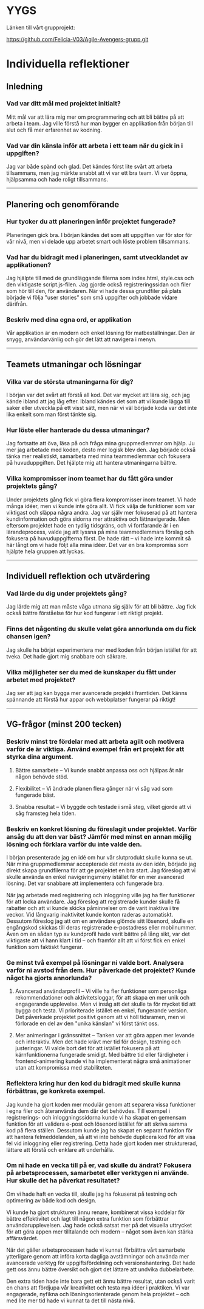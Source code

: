 # YYGS
Länken till vårt grupprojekt: 

https://github.com/Felicia-V03/Agile-Avengers-grupp.git

# Individuella reflektioner

## Inledning

### Vad var ditt mål med projektet initialt?

Mitt mål var att lära mig mer om programmering och att bli bättre på att arbeta i team. Jag ville förstå hur man bygger en applikation från början till slut och få mer erfarenhet av kodning.

### Vad var din känsla inför att arbeta i ett team när du gick in i uppgiften?

Jag var både spänd och glad. Det kändes först lite svårt att arbeta tillsammans, men jag märkte snabbt att vi var ett bra team. Vi var öppna, hjälpsamma och hade roligt tillsammans.
________________________________________


## Planering och genomförande

### Hur tycker du att planeringen inför projektet fungerade?

Planeringen gick bra. I början kändes det som att uppgiften var för stor för vår nivå, men vi delade upp arbetet smart och löste problem tillsammans.

### Vad har du bidragit med i planeringen, samt utvecklandet av applikationen?

Jag hjälpte till med de grundläggande filerna som index.html, style.css och den viktigaste script.js-filen. Jag gjorde också registreringssidan och filer som hör till den, för användaren. När vi hade dessa grundfiler på plats började vi följa "user stories" som små uppgifter och jobbade vidare därifrån.

### Beskriv med dina egna ord, er applikation

Vår applikation är en modern och enkel lösning för matbeställningar. Den är snygg, användarvänlig och gör det lätt att navigera i menyn.
________________________________________

## Teamets utmaningar och lösningar

### Vilka var de största utmaningarna för dig?

I början var det svårt att förstå all kod. Det var mycket att lära sig, och jag kände ibland att jag låg efter. Ibland kändes det som att vi kunde lägga till saker eller utveckla på ett visst sätt, men när vi väl började koda var det inte lika enkelt som man först tänkte sig.

### Hur löste eller hanterade du dessa utmaningar?

Jag fortsatte att öva, läsa på och fråga mina gruppmedlemmar om hjälp. Ju mer jag arbetade med koden, desto mer logisk blev den. Jag började också tänka mer realistiskt, samarbeta med mina teammedlemmar och fokusera på huvuduppgiften. Det hjälpte mig att hantera utmaningarna bättre.

### Vilka kompromisser inom teamet har du fått göra under projektets gång?

Under projektets gång fick vi göra flera kompromisser inom teamet. Vi hade många idéer, men vi kunde inte göra allt. Vi fick välja de funktioner som var viktigast och släppa några andra. Jag var själv mer fokuserad på att hantera kundinformation och göra sidorna mer attraktiva och lättnavigerade. Men eftersom projektet hade en tydlig tidsgräns, och vi fortfarande är i en lärandeprocess, valde jag att lyssna på mina teammedlemmars förslag och fokusera på huvuduppgifterna först. De hade rätt – vi hade inte kommit så här långt om vi hade följt alla mina idéer. Det var en bra kompromiss som hjälpte hela gruppen att lyckas.
________________________________________

## Individuell reflektion och utvärdering

### Vad lärde du dig under projektets gång?

Jag lärde mig att man måste våga utmana sig själv för att bli bättre. Jag fick också bättre förståelse för hur kod fungerar i ett riktigt projekt.

### Finns det någonting du skulle velat göra annorlunda om du fick chansen igen?

Jag skulle ha börjat experimentera mer med koden från början istället för att tveka. Det hade gjort mig snabbare och säkrare.

### Vilka möjligheter ser du med de kunskaper du fått under arbetet med projektet?

Jag ser att jag kan bygga mer avancerade projekt i framtiden. Det känns spännande att förstå hur appar och webbplatser fungerar på riktigt!
________________________________________
## VG-frågor (minst 200 tecken)

### Beskriv minst tre fördelar med att arbeta agilt och motivera varför de är viktiga. Använd exempel från ert projekt för att styrka dina argument.

1.	Bättre samarbete – Vi kunde snabbt anpassa oss och hjälpas åt när någon behövde stöd.
	
2.	Flexibilitet – Vi ändrade planen flera gånger när vi såg vad som fungerade bäst.
	
3.	Snabba resultat – Vi byggde och testade i små steg, vilket gjorde att vi såg framsteg hela tiden.

		
### Beskriv en konkret lösning du föreslagit under projektet. Varför ansåg du att den var bäst? Jämför med minst en annan möjlig lösning och förklara varför du inte valde den.

I början presenterade jag en idé om hur vår slutprodukt skulle kunna se ut. När mina gruppmedlemmar accepterade det mesta av den idén, började jag direkt skapa grundfilerna för att ge projektet en bra start.
Jag föreslog att vi skulle använda en enkel navigeringsmeny istället för en mer avancerad lösning. Det var snabbare att implementera och fungerade bra.

När jag arbetade med registrering och inloggning ville jag ha fler funktioner för att locka användare. Jag föreslog att registrerade kunder skulle få rabatter och att vi kunde skicka påminnelser om de varit inaktiva i tre veckor. Vid långvarig inaktivitet kunde konton raderas automatiskt. Dessutom föreslog jag att om en användare glömde sitt lösenord, skulle en engångskod skickas till deras registrerade e-postadress eller mobilnummer.  Även om en sådan typ av kundprofil hade varit bättre på lång sikt, var det viktigaste att vi hann klart i tid – och framför allt att vi först fick en enkel funktion som faktiskt fungerar.

### Ge minst två exempel på lösningar ni valde bort. Analysera varför ni avstod från dem. Hur påverkade det projektet? Kunde något ha gjorts annorlunda?

1.	Avancerad användarprofil – Vi ville ha fler funktioner som personliga rekommendationer och aktivitetsloggar, för att skapa en mer unik och engagerande upplevelse. Men vi insåg att det skulle ta för mycket tid att bygga och testa. Vi prioriterade istället en enkel, fungerande version. Det påverkade projektet positivt genom att vi höll tidsramen, men vi förlorade en del av den "unika känslan" vi först tänkt oss.
	
2.	Mer animeringar i gränssnittet – Tanken var att göra appen mer levande och interaktiv. Men det hade krävt mer tid för design, testning och justeringar. Vi valde bort det för att istället fokusera på att kärnfunktionerna fungerade smidigt. Med bättre tid eller färdigheter i frontend-animering kunde vi ha implementerat några små animationer utan att kompromissa med stabiliteten.

### Reflektera kring hur den kod du bidragit med skulle kunna förbättras, ge konkreta exempel.

Jag kunde ha gjort koden mer modulär genom att separera vissa funktioner i egna filer och återanvända dem där det behövdes. Till exempel i registrerings- och inloggningssidorna kunde vi ha skapat en gemensam funktion för att validera e-post och lösenord istället för att skriva samma kod på flera ställen. Dessutom kunde jag ha skapat en separat funktion för att hantera felmeddelanden, så att vi inte behövde duplicera kod för att visa fel vid inloggning eller registrering. Detta hade gjort koden mer strukturerad, lättare att förstå och enklare att underhålla.

### Om ni hade en vecka till på er, vad skulle du ändrat? Fokusera på arbetsprocessen, samarbetet eller verktygen ni använde. Hur skulle det ha påverkat resultatet?

Om vi hade haft en vecka till, skulle jag ha fokuserat på testning och optimering av både kod och design.

Vi kunde ha gjort strukturen ännu renare, kombinerat vissa koddelar för bättre effektivitet och lagt till någon extra funktion som förbättrar användarupplevelsen. Jag hade också satsat mer på det visuella uttrycket för att göra appen mer tilltalande och modern – något som även kan stärka affärsvärdet.

När det gäller arbetsprocessen hade vi kunnat förbättra vårt samarbete ytterligare genom att införa korta dagliga avstämningar och använda mer avancerade verktyg för uppgiftsfördelning och versionshantering. Det hade gett oss ännu bättre översikt och gjort det lättare att undvika dubbelarbete.

Den extra tiden hade inte bara gett ett ännu bättre resultat, utan också varit en chans att fördjupa vår kreativitet och testa nya idéer i praktiken. Vi var engagerade, nyfikna och lösningsorienterade genom hela projektet – och med lite mer tid hade vi kunnat ta det till nästa nivå.


